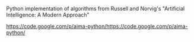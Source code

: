 Python implementation of algorithms from Russell and Norvig's "Artificial Intelligence: A Modern Approach"

https://code.google.com/p/aima-python/https://code.google.com/p/aima-python/
